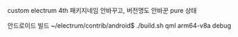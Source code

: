 custom electrum 4th
패키지네임 안바꾸고, 버전명도 안바꾼 pure 상태

안드로이드 빌드
~/electrum/contrib/android$ ./build.sh qml arm64-v8a debug

